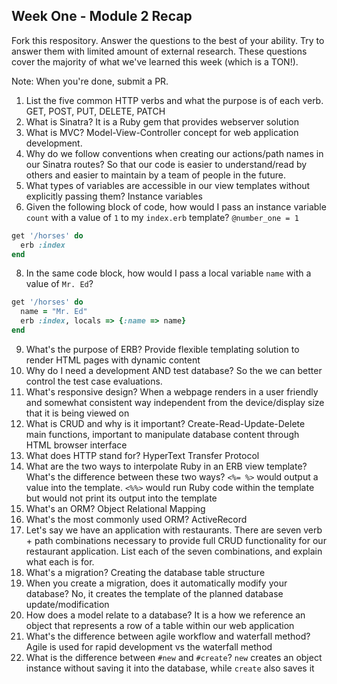 ## Week One - Module 2 Recap

Fork this respository. Answer the questions to the best of your ability. Try to answer them with limited amount of external research. These questions cover the majority of what we've learned this week (which is a TON!). 

Note: When you're done, submit a PR. 

1. List the five common HTTP verbs and what the purpose is of each verb.
GET, POST, PUT, DELETE, PATCH
2. What is Sinatra?
It is a Ruby gem that provides webserver solution
4. What is MVC?
Model-View-Controller concept for web application development.
5. Why do we follow conventions when creating our actions/path names in our Sinatra routes?
So that our code is easier to understand/read by others and easier to maintain by a team of people in the future.
6. What types of variables are accessible in our view templates without explicitly passing them?
Instance variables
7. Given the following block of code, how would I pass an instance variable `count` with a value of `1` to my `index.erb` template?
`@number_one = 1`

  ```ruby
  get '/horses' do
    erb :index
  end
  ```

8. In the same code block, how would I pass a local variable `name` with a value of `Mr. Ed`?
  ```ruby
  get '/horses' do
    name = "Mr. Ed"
    erb :index, locals => {:name => name}
  end
  ```
9. What's the purpose of ERB?
Provide flexible templating solution to render HTML pages with dynamic content
10. Why do I need a development AND test database?
So the we can better control the test case evaluations.
11. What's responsive design?
When a webpage renders in a user friendly and somewhat consistent way independent from the device/display size that it is being viewed on
12. What is CRUD and why is it important?
Create-Read-Update-Delete main functions, important to manipulate database content through HTML browser interface
13. What does HTTP stand for?
HyperText Transfer Protocol
14. What are the two ways to interpolate Ruby in an ERB view template? What's the difference between these two ways?
`<%= %>` would output a value into the template. `<%%>` would run Ruby code within the template but would not print its output into the template
15. What's an ORM?
Object Relational Mapping
16. What's the most commonly used ORM?
ActiveRecord
17. Let's say we have an application with restaurants. There are seven verb + path combinations necessary to provide full CRUD functionality for our restaurant application. List each of the seven combinations, and explain what each is for.
18. What's a migration? 
Creating the database table structure
19. When you create a migration, does it automatically modify your database?
No, it creates the template of the planned database update/modification
20. How does a model relate to a database?
It is a how we reference an object that represents a row of a table within our web application
21. What's the difference between agile workflow and waterfall method?
Agile is used for rapid development vs the waterfall method
22. What is the difference between `#new` and `#create`?
`new` creates an object instance without saving it into the database, while `create` also saves it
